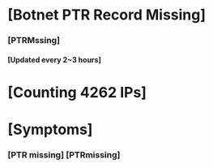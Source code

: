 # [Botnet PTR Record Missing]
### [PTRMssing]
#### [Updated every 2~3 hours]

# [Counting 4262 IPs]

# [Symptoms] 
###   [PTR missing] [PTRmissing]
